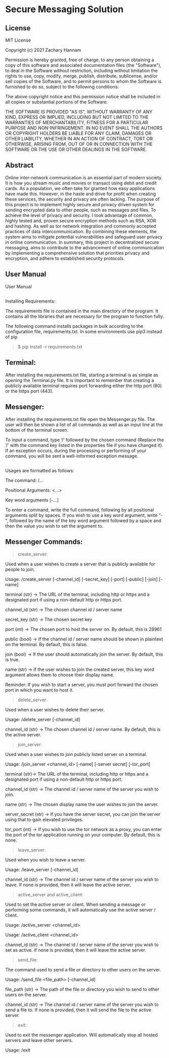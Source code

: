 # Secure Messaging Solution

## License

MIT License

Copyright (c) 2021 Zachary Hannam

Permission is hereby granted, free of charge, to any person obtaining a copy
of this software and associated documentation files (the "Software"), to deal
in the Software without restriction, including without limitation the rights
to use, copy, modify, merge, publish, distribute, sublicense, and/or sell
copies of the Software, and to permit persons to whom the Software is
furnished to do so, subject to the following conditions:

The above copyright notice and this permission notice shall be included in all
copies or substantial portions of the Software.

THE SOFTWARE IS PROVIDED "AS IS", WITHOUT WARRANTY OF ANY KIND, EXPRESS OR IMPLIED, INCLUDING BUT NOT LIMITED TO THE WARRANTIES OF MERCHANTABILITY, FITNESS FOR A PARTICULAR PURPOSE AND NON-INFRINGEMENT. IN NO EVENT SHALL THE AUTHORS OR COPYRIGHT HOLDERS BE LIABLE FOR ANY CLAIM, DAMAGES OR OTHER LIABILITY, WHETHER IN AN ACTION OF CONTRACT, TORT OR OTHERWISE, ARISING FROM, OUT OF OR IN CONNECTION WITH THE SOFTWARE OR THE USE OR OTHER DEALINGS IN THE
SOFTWARE.

## Abstract

Online inter-network communication is an essential part of modern society. It is how you stream music and movies or transact using debit and credit cards. As a population, we often take for granted how easy applications have made this. However, in the haste and drive for profit when creating these services, the security and privacy are often lacking. The purpose of this project is to implement highly secure and privacy driven system for sending encrypted data to other people, such as messages and files. To achieve the level of privacy and security. I took advantage of common, highly tested and, proven secure encryption methods such as RSA, XOR and hashing. As well as tor network integration and commonly accepted practices of data intercommunication. By combining these elements, the system aims to mitigate potential vulnerabilities and safeguard user privacy in online communication. In summary, this project in decentralized secure messaging, aims to contribute to the advancement of online communication by implementing a comprehensive solution that priorities privacy and encryption, and adhere to established security protocols.


## User Manual

User Manual

##
Installing Requirements:

The requirements file is contained in the main directory of the program. It contains all the libraries that are necessary for the program to function fully.

The following command installs packages in bulk according to the configuration file, requirements.txt. In some environments use pip3 instead of pip

> $ pip install -r requirements.txt

## Terminal:

After installing the requirements.txt file, starting a terminal is as simple as opening the Terminal.py file. It is important to remember that creating a publicly available terminal requires port forwarding either the http port (80) or the https port (443).



## Messenger:

After installing the requirements.txt file open the Messenger.py file. The user will then be shown a list of all commands as well as an input line at the bottom of the terminal screen.

To input a command, type ‘/’ followed by the chosen command (Replace the ‘/’ with the command key listed in the properties file if you have changed it). If an exception occurs, during the processing or performing of your command, you will be sent a well-informed exception message.

##

Usages are formatted as follows:

The command: /…

Positional Arguments: <…>

Key word arguments [-…]

To enter a command, write the full command, following by all positional arguments split by spaces. If you wish to use a key word argument, write “- “, followed by the name of the key word argument followed by a space and then the value you wish to set the argument to.

## Messenger Commands:

> create_server:

Used when a user wishes to create a server that is publicly available for people to join.

Usage: /create_server <terminal> [-channel_id] [-secret_key] [-port] [-public] [-join] [-name]

terminal (str) -> The URL of the terminal, including http or https and a designated port if using a non-default http or https port.

channel_id (str) -> The chosen channel id / server name

secret_key (str) -> The chosen secret key

port (int) -> The chosen port to host the server on. By default, this is 28961

public (bool) -> If the channel id / server name should be shown in plaintext on the terminal. By default, this is false.

join (bool) -> If the user should automatically join the server. By default, this is true.

name (str) -> If the user wishes to join the created server, this key word argument allows them to choose their display name.

Reminder: If you wish to start a server, you must port forward the chosen port in which you want to host it.

> delete_server:

Used when a user wishes to delete their server.

Usage: /delete_server [-channel_id]

channel_id (str) -> The chosen channel id / server name. By default, this is the active server.

> join_server:

Used when a user wishes to join publicly listed server on a terminal.

Usage: /join_server <terminal> <channel_id> [-name] [-server secret] [-tor_port]

terminal (str)-> The URL of the terminal, including http or https and a designated port if using a non-default http or https port.

channel_id (str) -> The channel id / server name of the server you wish to join.

name (str) -> The chosen display name the user wishes to join the server.

server_secret (str) -> If you have the server secret, you can join the server using that to gain elevated privileges.

tor_port (int) -> If you wish to use the tor network as a proxy, you can enter the port of the tor application running on your computer. By default, this is none.

> leave_server:

Used when you wish to leave a server.

Usage: /leave_server [-channel_id]

channel_id (str) -> The channel id / server name of the server you wish to leave. If none is provided, then it will leave the active server.

> active_server and active_client:

Used to set the active server or client. When sending a message or performing some commands, it will automatically use the active server / client.

Usage: /active_server <channel_id>

Usage: /active_client <channel_id>

channel_id (str) -> The channel id / server name of the server you wish to set as active. If none is provided, then it will leave the active server.

> send_file:

The command used to send a file or directory to other users on the server.

Usage: /send_file <file_path> [-channel_id]

file_path (str) -> The path of the file or directory you wish to send to other users on the server.

channel_id (str) -> The channel id / server name of the server you wish to send a file to. If none is provided, then it will send the file to the active server.

> exit:

Used to exit the messenger application. Will automatically stop all hosted servers and leave other servers.

Usage: /exit
